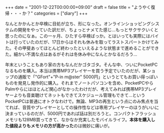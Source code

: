 +++
date = "2001-12-22T00:00:00+09:00"
draft = false
title = "ようやく復帰・・・か？"
categories = ["diary"]
+++

なんとかかんとか卒検に目処が立ち、形になった。オンラインショッピングシステムの開発をやっていた訳だが、ちょっとナメてた感じ...もっとサクサクいくと思ったのになぁ。この一ヶ月、ひたすら卒検ばっか。とはいっても実際にはバイトは行っていたのだが、17日からはそれも休みを取ってラストスパートかけてみた。その甲斐あってほとんど終わったといえるような状態まで進めることができた。細かい不満な点はあるがそれは冬休み中になんとかなるだろう...

年末ということもあり家の方もなんだかゴタゴタ。そんな中、ついにPocketPCなるものを購入。本当は携帯MP3プレイヤーを買う予定でいたのだが、某ショップの通販で「"GFort"+"P-in m@ster" 5000円」というとてもお買い得っぽいものを発見し発作的に購入。それまでノートパソコンを含め、PocketPCやらPalmやらにはほとんど関心がなかったわけだが、考えてみれば携帯MP3プレイヤーよりも音楽聴けてネットもできてスケジュール管理もできて...というPocketPCは普通にオトクなわけで。無論、MP3の再生という点にのみ焦点を当てれば、音質やプレイヤーとしての操作性などは専用プレイヤーのほうがいいに決まっているのだが、5000円であれば話は別だろうと。コンパクトフラッシュメモリも128MB買ってきて、なかなか充実したモバイルライフ。<strong>本体を購入した値段よりもメモリの方が高かった</strong>のは微妙に痛いが。
